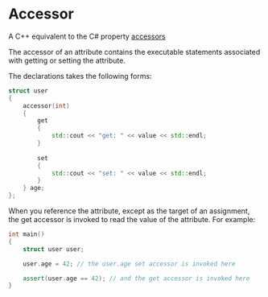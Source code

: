 Accessor
========

A C++ equivalent to the C# property [accessors](http://msdn.microsoft.com/en-us/library/aa287786(v=vs.71).aspx)

The accessor of an attribute contains the executable statements associated with getting or setting the attribute. 

The declarations takes the following forms:
```cpp
struct user
{
	accessor(int)
	{
		get
		{
			std::cout << "get: " << value << std::endl;
		}
		
		set
		{
			std::cout << "set: " << value << std::endl;
		}
	} age;
};
```
When you reference the attribute, except as the target of an assignment, the get accessor is invoked to read the value of the attribute. For example:
```cpp
int main()
{
	struct user user;

	user.age = 42; // the user.age set accessor is invoked here

	assert(user.age == 42); // and the get accessor is invoked here
}
```

